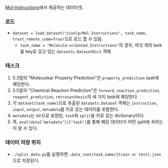 [Mol-Instructions](https://huggingface.co/datasets/zjunlp/Mol-Instructions)에서 제공하는 데이터셋. 

### 로드
* `dataset = load_dataset("zjunlp/Mol-Instructions", task_name, trust_remote_code=True)`으로 로드 할 수 있음.
    * `task_name = "Molecule-oriented_Instructions"`의 경우, 여섯 개의 task를 key로 갖고 있는 `datasets.DatasetDict` 객체


### 태스크
1. 5.3절의 "Moleculear Property Prediction"은 `property_prediction` task에 해당한다.
2. 5.5절의 "Chemical Reaction Prediction"은 `forward_reaction_prediction`, `reagent_prediction`, `retrosynthesis`의 세 가지 task에 해당한다.
3. 각 `dataset[task_name]`으로 추출된 `datasets.Dataset` 객체는 `instruction`, `input`, `output`, `metadata`를 키로 갖는 데이터를 포함한다.
4. `metadata`는 str으로 표현된, `task`와 `split`을 키로 갖는 dictionary이다.
5. 즉, `eval(data["metadata"])["task"]`를 통해 해당 데이터가 어떤 split에 속하는지 알 수 있다.


### 데이터 저장 위치
* `./split_data.py`를 실행하면 `.data_root/task_name/{train or test}.json`으로 저장된다.